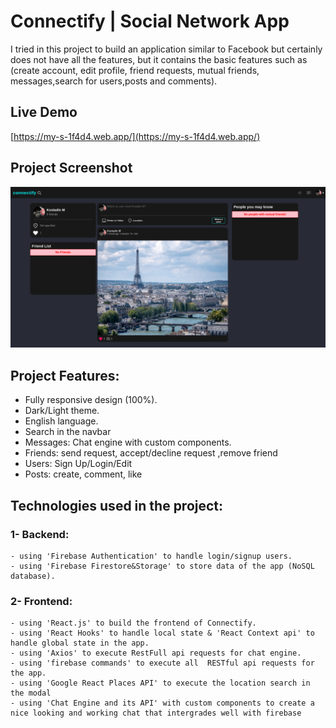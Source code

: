 # Connectify | Social Network App

I tried in this project to build an application similar to Facebook but certainly does not have all the features, but it contains the basic features such as (create account, edit profile, friend requests, mutual friends, messages,search for users,posts and comments).

## Live Demo
[https://my-s-1f4d4.web.app/](https://my-s-1f4d4.web.app/)

## Project Screenshot
![Connecity screenshot](./home.png)

## Project Features:
- Fully responsive design (100%).
- Dark/Light theme.
- English language.
- Search in the navbar
- Messages: Chat engine with custom components.
- Friends: send request, accept/decline request ,remove friend
- Users: Sign Up/Login/Edit
- Posts: create, comment, like

## Technologies used in the project:
### 1- Backend:
    - using 'Firebase Authentication' to handle login/signup users.
    - using 'Firebase Firestore&Storage' to store data of the app (NoSQL database).

### 2- Frontend:
    - using 'React.js' to build the frontend of Connectify.
    - using 'React Hooks' to handle local state & 'React Context api' to handle global state in the app.
    - using 'Axios' to execute RestFull api requests for chat engine.
    - using 'firebase commands' to execute all  RESTful api requests for the app.
    - using 'Google React Places API' to execute the location search in the modal
    - using 'Chat Engine and its API' with custom components to create a nice looking and working chat that intergrades well with firebase
